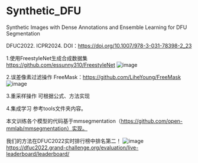 # Synthetic_DFU
Synthetic Images with Dense Annotations and Ensemble Learning for DFU Segmentation

DFUC2022.
ICPR2024.
DOI：https://doi.org/10.1007/978-3-031-78398-2_23

1.使用FreestyleNet生成合成数据集
https://github.com/essunny310/FreestyleNet
![image](https://github.com/user-attachments/assets/e3bb14eb-7e4c-48e9-b901-9c86aef701ab)

2.误差像素过滤操作
FreeMask：https://github.com/LiheYoung/FreeMask
![image](https://github.com/user-attachments/assets/b179b1cd-efd8-46a8-805f-c2a24b36fe11)

3.重采样操作
可根据公式、方法实现

4.集成学习
参考tools文件夹内容。

本文训练各个模型的代码基于mmsegmentation（https://github.com/open-mmlab/mmsegmentation）实现。


我们的方法在DFUC2022实时排行榜中排名第二！
![image](https://github.com/user-attachments/assets/16746617-c4d7-4d50-b418-4086c3e93398)
https://dfuc2022.grand-challenge.org/evaluation/live-leaderboard/leaderboard/

